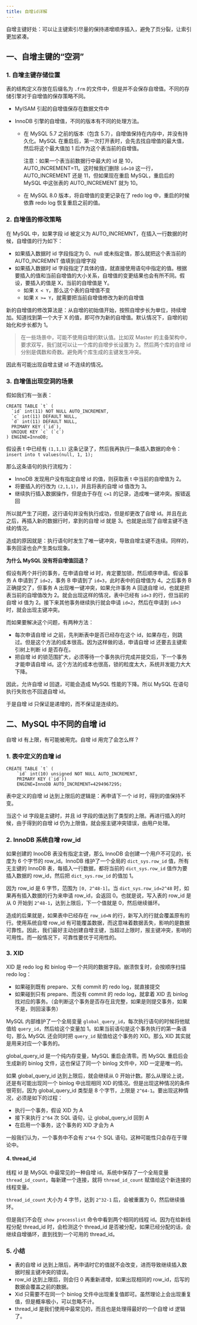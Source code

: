 ```yaml
---
title: 自增id详解
---
```


自增主键好处：可以让主键索引尽量的保持递增顺序插入，避免了页分裂，让索引更加紧凑。

## 一、自增主键的“空洞”

### 1. 自增主键存储位置

表的结构定义存放在后缀名为 `.frm` 的文件中，但是并不会保存自增值。不同的存储引擎对于自增值的保存策略不同。

- MyISAM 引起的自增值保存在数据文件中

- InnoDB 引擎的自增值，不同的版本有不同的处理方法。

  - 在 MySQL 5.7 之前的版本（包含 5.7），自增值保持在内存中，并没有持久化。MySQL 在重启后，第一次打开表时，会先去找自增值的最大值，然后将这个最大值加 1 后作为这个表当前的自增值。

    注意：如果一个表当前数据行中最大的 id 是 10，AUTO_INCREMENT=11。这时候我们删除 `id=10` 这一行，AUTO_INCREMENT 还是 11，但如果现在重启 MySQL，重启后的 MySQL 中这张表的 AUTO_INCREMENT 就为 10。

  - 在 MySQL 8.0 版本，将自增值的变更记录在了 redo log 中，重启的时候依靠 redo log 恢复重启之前的值。

### 2. 自增值的修改策略

在 MySQL 中，如果字段 id 被定义为 AUTO_INCREMNT，在插入一行数据的时候，自增值的行为如下：

- 如果插入数据时 id 字段指定为 0、null 或未指定值，那么就把这个表当前的 AUTO_INCREMNT 值填到自增字段
- 如果插入数据时 id 字段指定了具体的值，就直接使用语句中指定的值。根据要插入的值和当前自增值的大小关系，自增值的变更结果也会有所不同。假设，要插入的值是 X，当前的自增值是 Y。
  - 如果 `X < Y`，那么这个表的自增值不变
  - 如果 `X >= Y`，就需要把当前自增值修改为新的自增值

新的自增值的修改算法是：从自增的初始值开始，按照自增步长为单位，持续增加。知道找到第一个大于 X 的值，即可作为新的自增值。默认情况下，自增的初始化和步长都为 1。

>在一些场景中，可能不使用自增的默认值。比如双 Master 的主备架构中，要求双写，我们就可以让一个库的自增步长设置为 2。然后两个库的自增 id 分别是偶数和奇数。避免两个库生成的主键发生冲突。

因此有可能出现自增主键 id 不连续的情况。

### 3. 自增值出现空洞的场景

假如我们有一张表：

```
CREATE TABLE `t` (
  `id` int(11) NOT NULL AUTO_INCREMENT,
  `c` int(11) DEFAULT NULL,
  `d` int(11) DEFAULT NULL,
  PRIMARY KEY (`id`),
  UNIQUE KEY `c` (`c`)
) ENGINE=InnoDB;
```

假设表 t 中已经有 `(1,1,1)` 这条记录了，然后我再执行一条插入数据的命令：`insert into t values(null, 1, 1);`

那么这条语句的执行流程为：

- InnoDB 发现用户没有指定自增 id 的值，则获取表 t 中当前的自增值为 2。
- 将要插入的行改为 `(2,1,1)`，并且将表的自增 id 值改为 3。
- 继续执行插入数据操作，但是由于存在 `c=1` 的记录，造成唯一键冲突。报错返回

所以就产生了问题，这行语句并没有执行成功，但是却更改了自增 id。并且在此之后，再插入新的数据行时，拿到的自增 id 就是 3。也就是出现了自增主键不连续的情况。

造成的原因就是：执行语句时发生了唯一键冲突，导致自增主键不连续。同样的，事务回滚也会产生类似现象。

**为什么 MySQL 没有将自增值回退？**

假设有两个并行的事务，在申请自增 id 时，肯定要加锁，然后顺序申请。假设事务 A 申请到了 `id=2`，事务 B 申请到了 `id=3`，此时表中的自增值为 4。之后事务 B 正确提交了，但事务 A 出现唯一键冲突，如果允许事务 A 回退自增 id，也就是把表当前的自增值改为 2。就会出现这样的情况，表中已经有 `id=3` 的行，但当前的自增 id 值为 2。接下来其他事务继续执行就会申请 `id=2`，然后在申请到 `id=3` 时，就会出现主键冲突。

而如果要解决这个问题，有两种方法：

- 每次申请自增 id 之前，先判断表中是否已经存在这个 id，如果存在，则跳过。但是这个方法的成本很高。因为这样做的话，申请自增 id 还要去主键索引树上判断 id 是否存在。
- 把自增 id 的锁范围扩大，必须等待一个事务执行完成并提交后，下一个事务才能申请自增 id。这个方法的成本也很高，锁的粒度太大，系统并发能力大大下降。

因此，允许自增 id 回退，可能会造成 MySQL 性能的下降。所以 MySQL 在语句执行失败也不回退自增 id。

于是自增 id 只保证是递增的，而不保证是连续的。

## 二、MySQL 中不同的自增 id

自增 id 有上限，有可能被用完。自增 id 用完了会怎么样？

### 1. 表中定义的自增 id

```
CREATE TABLE `t` ( 
	`id` int(10) unsigned NOT NULL AUTO_INCREMENT, 
	PRIMARY KEY (`id`)) 
	ENGINE=InnoDB AUTO_INCREMENT=4294967295;
```

表中定义的自增 id 达到上限后的逻辑是：再申请下一个 id 时，得到的值保持不变。

当这个 id 字段是主键时，并且 id 字段的值达到了类型的上限。再进行插入的时候，由于得到的自增 id 仍为上限值，就会报主键冲突错误，由用户处理。

### 2. InnoDB 系统自增 row_id

如果创建的 InooDB 表没有指定主键，那么 InnoDB 会创建一个用户不可见的，长度为 6 个字节的 row_id。InnoDB 维护了一个全局的 `dict_sys.row_id` 值，所有无主键的 InnoDB 表，每插入一行数据，都将当前的 `dict_sys.row_id` 值作为要插入数据的 row_id，然后把 `dict_sys.row_id` 的值加 1。

因为 row_id 是 6 字节，范围为 `[0, 2^48-1]`。当 `dict_sys.row_id=2^48` 时，如果再有插入数据的行为来申请 row_id，会返回 0。也就是说，写入表的 row_id 是从 0 开始到 `2^48-1`，达到上限后，下一个值就是 0，然后继续循环。

造成的后果就是，如果表中已经存在 `row_id=N` 的行，新写入的行就会覆盖原有的行。使用系统自增 row_id 有可能覆盖数据，而这意味着数据丢失，影响的是数据可靠性。因此，我们最好主动创建自增主键，当超过上限时，报主键冲突，影响的可用性。而一般情况下，可靠性要优于可用性的。

### 3. XID

XID 是 redo log 和 binlog 中一个共同的数据字段。崩溃恢复时，会按顺序扫描 redo log：

- 如果碰到既有 prepare、又有 commit 的 redo log，就直接提交
- 如果碰到只有 prepare、而没有 commit 的 redo log，就拿着 XID 去 binlog 找对应的事务。（会判断这个事务是否存在且完整，如果是则提交事务，如果不是，则回滚事务）

MySQL 内部维护了一个全局变量 `global_query_id`，每次执行语句的时候将他赋值给 `query_id`，然后给这个变量加 1。如果当前语句是这个事务执行的第一条语句，那么 MySQL 还会同时把 `query_id` 赋值给这个事务的 XID。那么 XID 其实就是用来对应一个事务的。

global_query_id 是一个纯内存变量，MySQL 重启会清零。而 MySQL 重启后会生成新的 binlog 文件，这也保证了同一个 binlog 文件中，XID 一定是唯一的。

如果 global_query_id 达到上限后，就会继续从 0 开始计数。那么从理论上说，还是有可能出现同一个 binlog 中出现相同 XID 的情况。但是出现这种情况的条件很苛刻，因为 global_query_id 类型是 8 个字节，上限是 `2^64-1`。要出现这种情况，必须是如下的过程：

- 执行一个事务，假设 XID 为 A
- 接下来执行 `2^64` 次 SQL 语句，让 global_query_id 回到 A
- 在启用一个事务，这个事务的 XID 才会为 A

一般我们认为，一个事务中不会有 `2^64` 个 SQL 语句。这种可能性只会存在于理论中。

#### 4. thread_id

线程 id 是 MySQL 中最常见的一种自增 id。系统中保存了一个全局变量 `thread_id_count`，每新建一个连接，就将 `thread_id_count` 赋值给这个新连接的线程变量。

`thread_id_count` 大小为 4 字节，达到 `2^32-1` 后，会被重置为 0，然后继续循环。

但是我们不会在 `show processlist` 命令中看到两个相同的线程 id。因为在给新线程分配 thread_id 时，会检测这个 thread_id 是否被分配，如果已经分配的话，会继续自增循环，直到找到一个可用的 thread_id。

### 5. 小结

- 表的自增 id 达到上限后，再申请时它的值就不会改变，进而导致继续插入数据时报主键冲突的错误。
- row_id 达到上限后，则会归 0 再重新递增，如果出现相同的 row_id，后写的数据会覆盖之前的数据。
- Xid 只需要不在同一个 binlog 文件中出现重复值即可。虽然理论上会出现重复值，但是概率极小，可以忽略不计。
- thread_id 是我们使用中最常见的，而且也是处理得最好的一个自增 id 逻辑了。